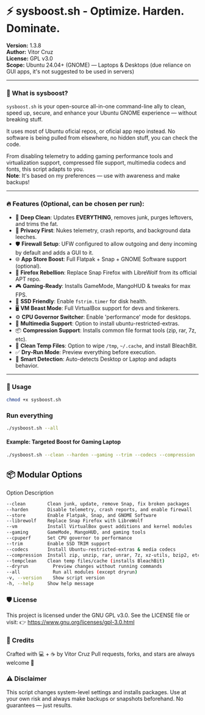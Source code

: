 # ⚡ sysboost.sh - Optimize. Harden. Dominate.

**Version:** 1.3.8  
**Author:** Vitor Cruz  
**License:** GPL v3.0  
**Scope:** Ubuntu 24.04+ (GNOME) — Laptops & Desktops (due reliance on GUI apps, it's not suggested to be used in servers)

---

### 🧰 What is sysboost?

`sysboost.sh` is your open-source all-in-one command-line ally to clean, speed up, secure, and enhance your Ubuntu GNOME experience — without breaking stuff.

It uses most of Ubuntu oficial repos, or oficial app repo instead. No software is being pulled from elsewhere, no hidden stuff, you can check the code.

From disabling telemetry to adding gaming performance tools and virtualization support, compressed file support, multimedia codecs and fonts, this script adapts to you.  
**Note**: It's based on my preferences — use with awareness and make backups!

---

### 🔥 Features (Optional, can be chosen per run):

- 🧼 **Deep Clean**: Updates **EVERYTHING**, removes junk, purges leftovers, and trims the fat.  
- 🔐 **Privacy First**: Nukes telemetry, crash reports, and background data leeches.  
- 🛡️ **Firewall Setup**: UFW configured to allow outgoing and deny incoming by default and adds a GUI to it.  
- 🌐 **App Store Boost**: Full Flatpak + Snap + GNOME Software support (optional).  
- 🦊 **Firefox Rebellion**: Replace Snap Firefox with LibreWolf from its official APT repo.  
- 🎮 **Gaming-Ready**: Installs GameMode, MangoHUD & tweaks for max FPS.  
- 💾 **SSD Friendly**: Enable `fstrim.timer` for disk health.  
- 🖥️ **VM Beast Mode**: Full VirtualBox support for devs and tinkerers.  
- ⚙️ **CPU Governor Switcher**: Enable 'performance' mode for desktops.  
- 🎵 **Multimedia Support**: Option to install ubuntu-restricted-extras.  
- 📦 **Compression Support**: Installs common file format tools (zip, rar, 7z, etc).  
- 🧹 **Clean Temp Files**: Option to wipe `/tmp`, `~/.cache`, and install BleachBit.  
- ✅ **Dry-Run Mode**: Preview everything before execution.  
- 🧠 **Smart Detection**: Auto-detects Desktop or Laptop and adapts behavior.

---

### 🧪 Usage
```bash
chmod +x sysboost.sh
```

### Run everything
```bash
./sysboost.sh --all
```

#### Example: Targeted Boost for Gaming Laptop
```bash
./sysboost.sh --clean --harden --gaming --trim --codecs --compression
```

## 📦 Modular Options
Option	Description
```bash
--clean        Clean junk, update, remove Snap, fix broken packages
--harden       Disable telemetry, crash reports, and enable firewall
--store        Enable Flatpak, Snap, and GNOME Software
--librewolf    Replace Snap Firefox with LibreWolf
--vm           Install VirtualBox guest additions and kernel modules
--gaming       GameMode, MangoHUD, and gaming tools
--cpuperf      Set CPU governor to performance
--trim         Enable SSD TRIM support
--codecs       Install Ubuntu-restricted-extras & media codecs
--compression  Install zip, unzip, rar, unrar, 7z, xz-utils, bzip2, etc.
--tempclean	   Clean temp files/cache (installs BleachBit)
--dryrun	     Preview changes without running commands
--all	         Run all modules (except dryrun)
-v, --version	 Show script version
-h, --help	   Show help message
```


### 🛡️ License
This project is licensed under the GNU GPL v3.0.
See the LICENSE file or visit:
👉 https://www.gnu.org/licenses/gpl-3.0.html

### 👤 Credits
Crafted with 💻 + ☕ by Vitor Cruz
Pull requests, forks, and stars are always welcome 🌟

### ⚠️ Disclaimer
This script changes system-level settings and installs packages.
Use at your own risk and always make backups or snapshots beforehand.
No guarantees — just results.


